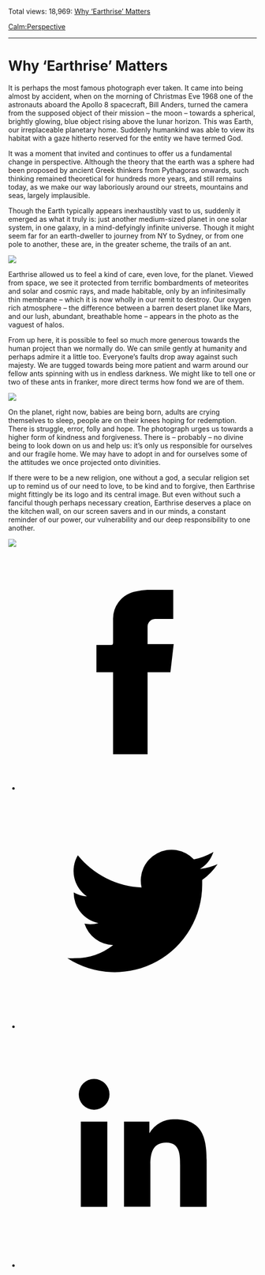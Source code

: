 Total views: 18,969: [Why ‘Earthrise’ Matters](https://www.theschooloflife.com/thebookoflife/why-earthrise-matters/)

[Calm:](https://www.theschooloflife.com/thebookoflife/category/calm/)[Perspective](https://www.theschooloflife.com/thebookoflife/category/calm/perspective/)

* * *

# Why ‘Earthrise’ Matters
<style>
						.alignnone {
  display: block;
  margin-left: auto;
  margin-right: auto;
  align: center:
}

.addtoany_share_save_container {
display:none;
}

.wp-block-image {
		display: block;
  margin-left: auto;
  margin-right: auto;
  width: 50%;
}

.aligncenter {
display: block;
  margin-left: auto;
  margin-right: auto;
  align: center:
}

@media only screen and (max-width: 500px) {
  .wp-block-image {
		display: block;
  margin-left: auto;
  margin-right: auto;
  width: 100%;
} }

h1 {max-width: 600px !important;
}
.s18-single-post .content-area .site-main article .post-cat-header-display + .old-wrapper p {
    font-size: 1.200em
}
						</style>

It is perhaps the most famous photograph ever taken. It came into being almost by accident, when on the morning of Christmas Eve 1968 one of the astronauts aboard the Apollo 8 spacecraft, Bill Anders, turned the camera from the supposed object of their mission – the moon – towards a spherical, brightly glowing, blue object rising above the lunar horizon. This was Earth, our irreplaceable planetary home. Suddenly humankind was able to view its habitat with a gaze hitherto reserved for the entity we have termed God.

It was a moment that invited and continues to offer us a fundamental change in perspective. Although the theory that the earth was a sphere had been proposed by ancient Greek thinkers from Pythagoras onwards, such thinking remained theoretical for hundreds more years, and still remains today, as we make our way laboriously around our streets, mountains and seas, largely implausible.

Though the Earth typically appears inexhaustibly vast to us, suddenly it emerged as what it truly is: just another medium-sized planet in one solar system, in one galaxy, in a mind-defyingly infinite universe. Though it might seem far for an earth-dweller to journey from NY to Sydney, or from one pole to another, these are, in the greater scheme, the trails of an ant.

![](https://www.theschooloflife.com/thebookoflife/wp-content/uploads/2017/07/NASA-Apollo8-Dec24-Earthrise.jpg)

Earthrise allowed us to feel a kind of care, even love, for the planet. Viewed from space, we see it protected from terrific bombardments of meteorites and solar and cosmic rays, and made habitable, only by an infinitesimally thin membrane – which it is now wholly in our remit to destroy. Our oxygen rich atmosphere – the difference between a barren desert planet like Mars, and our lush, abundant, breathable home – appears in the photo as the vaguest of halos.

From up here, it is possible to feel so much more generous towards the human project than we normally do. We can smile gently at humanity and perhaps admire it a little too. Everyone’s faults drop away against such majesty. We are tugged towards being more patient and warm around our fellow ants spinning with us in endless darkness. We might like to tell one or two of these ants in franker, more direct terms how fond we are of them.

![](https://www.theschooloflife.com/thebookoflife/wp-content/uploads/2017/07/First_View_of_Earth_from_Moon_-_reprocessed_wide.jpg)

On the planet, right now, babies are being born, adults are crying themselves to sleep, people are on their knees hoping for redemption. There is struggle, error, folly and hope. The photograph urges us towards a higher form of kindness and forgiveness. There is – probably – no divine being to look down on us and help us: it’s only us responsible for ourselves and our fragile home. We may have to adopt in and for ourselves some of the attitudes we once projected onto divinities.

If there were to be a new religion, one without a god, a secular religion set up to remind us of our need to love, to be kind and to forgive, then Earthrise might fittingly be its logo and its central image. But even without such a fanciful though perhaps necessary creation, Earthrise deserves a place on the kitchen wall, on our screen savers and in our minds, a constant reminder of our power, our vulnerability and our deep responsibility to one another.

[![](https://img.youtube.com/vi/MVAPn4jIG4E/0.jpg)](https://www.youtube.com/embed/MVAPn4jIG4E '')
<style>
    .iframe-class { display: block !important; }
</style>

- [<svg xmlns="http://www.w3.org/2000/svg" viewbox="0 0 26 26"><title>Facebook</title>
                    <g>
                        <path d="M8.38,10H9.92c.2,0,.29,0,.29-.28,0-.82,0-1.64,0-2.46a3.05,3.05,0,0,1,2.57-3.15A7.22,7.22,0,0,1,14,3.95c.86,0,1.71,0,2.57,0h.25v3.2h-2A.85.85,0,0,0,14,8c0,.62,0,1.24,0,1.91h2.87L16.51,13H14v9H10.21V13H8.38Z"></path>
                    </g>
                </svg>](http://www.facebook.com/sharer/sharer.php?u=https://www.theschooloflife.com/thebookoflife/why-earthrise-matters/)
- [<svg xmlns="http://www.w3.org/2000/svg" viewbox="0 0 26 26"><title>Twitter</title>
                    <path d="M21.69,7.9a6.75,6.75,0,0,1-1.94.53,3.39,3.39,0,0,0,1.48-1.87,6.76,6.76,0,0,1-2.14.82,3.38,3.38,0,0,0-5.75,3.08,9.59,9.59,0,0,1-7-3.53,3.38,3.38,0,0,0,1,4.51A3.36,3.36,0,0,1,5.89,11v0A3.38,3.38,0,0,0,8.6,14.37a3.39,3.39,0,0,1-1.53.06,3.38,3.38,0,0,0,3.15,2.35A6.78,6.78,0,0,1,6,18.22a6.87,6.87,0,0,1-.81,0A9.6,9.6,0,0,0,20,10.08q0-.22,0-.44A6.86,6.86,0,0,0,21.69,7.9Z"></path>
                </svg>](http://twitter.com/share?url=https://www.theschooloflife.com/thebookoflife/why-earthrise-matters/&text=&via=theschooloflife)
- [<svg xmlns="http://www.w3.org/2000/svg" viewbox="0 0 26 26"><title>LinkedIn</title>
<path class="cls-2" d="M6.67,10H9.58v9.36H6.67ZM8.13,5.32A1.69,1.69,0,1,1,6.44,7,1.69,1.69,0,0,1,8.13,5.32"></path><path class="cls-2" d="M11.41,10H14.2v1.28h0A3.06,3.06,0,0,1,17,9.75c2.95,0,3.49,1.94,3.49,4.46v5.14H17.57V14.79c0-1.09,0-2.48-1.51-2.48s-1.75,1.18-1.75,2.4v4.63H11.41Z"></path></svg>](https://www.linkedin.com/shareArticle?mini=true&url=https://www.theschooloflife.com/thebookoflife/why-earthrise-matters/)

